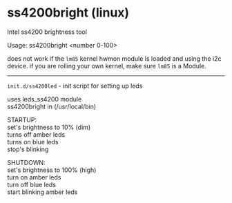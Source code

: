 ss4200bright (linux)
============

Intel ss4200 brightness tool

Usage: ss4200bright <number 0-100>  
  
does not work if the `lm85` kernel hwmon module is loaded and using the i2c device.
if you are rolling your own kernel, make sure `lm85` is a Module.
  
  
---
`init.d/ss4200led` - init script for setting up leds  

uses leds_ss4200 module  
ss4200bright in (/usr/local/bin)

STARTUP:  
set's brightness to 10% (dim)  
turns off amber leds  
turns on blue leds  
stop's blinking 

SHUTDOWN:  
set's brightness to 100% (high)  
turn on amber leds  
turn off blue leds  
start blinking amber leds

